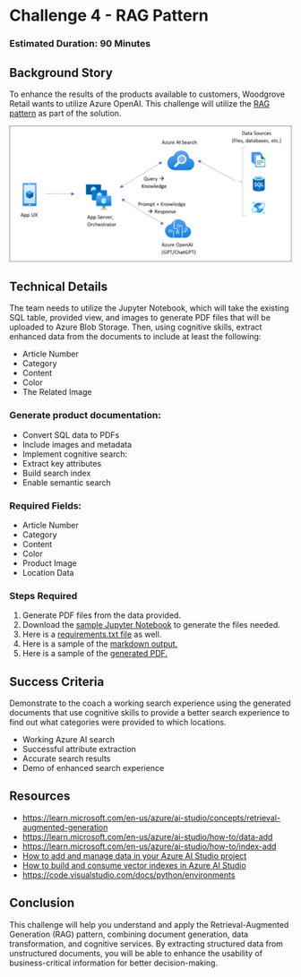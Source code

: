 # Challenge 4 - RAG Pattern

### Estimated Duration: 90 Minutes

## Background Story
To enhance the results of the products available to customers, Woodgrove Retail wants to utilize Azure OpenAI. This challenge will utilize the [RAG pattern](https://learn.microsoft.com/en-us/azure/search/retrieval-augmented-generation-overview) as part of the solution. 

![ragpattern](images/ch-04-rag-pattern.png)

## Technical Details

The team needs to utilize the Jupyter Notebook, which will take the existing SQL table, provided view, and images to generate PDF files that will be uploaded to Azure Blob Storage. Then, using cognitive skills, extract enhanced data from the documents to include at least the following:
* Article Number
* Category
* Content
* Color
* The Related Image 

### Generate product documentation:

* Convert SQL data to PDFs
* Include images and metadata
* Implement cognitive search:
* Extract key attributes
* Build search index
* Enable semantic search

### Required Fields:

* Article Number
* Category
* Content
* Color
* Product Image
* Location Data

### Steps Required

1. Generate PDF files from the data provided.
1. Download the [sample Jupyter Notebook](https://openhackguides.blob.core.windows.net/ai-openhack/generate-markdown.ipynb) to generate the files needed.
1. Here is a [requirements.txt file](https://openhackguides.blob.core.windows.net/ai-openhack/requirements.txt) as well.
1. Here is a sample of the [markdown output.](https://openhackguides.blob.core.windows.net/ai-openhack/780012.0.md)
1. Here is a sample of the [generated PDF.](https://openhackguides.blob.core.windows.net/ai-openhack/780012.0.pdf)


## Success Criteria

Demonstrate to the coach a working search experience using the generated documents that use cognitive skills to provide a better search experience to find out what categories were provided to which locations.

* Working Azure AI search
* Successful attribute extraction
* Accurate search results
* Demo of enhanced search experience

<validation step="3599a217-7e0b-467e-821a-ef74c11f8dfc" />

## Resources

- https://learn.microsoft.com/en-us/azure/ai-studio/concepts/retrieval-augmented-generation
- https://learn.microsoft.com/en-us/azure/ai-studio/how-to/data-add
- https://learn.microsoft.com/en-us/azure/ai-studio/how-to/index-add
- [How to add and manage data in your Azure AI Studio project](https://learn.microsoft.com/en-us/azure/ai-studio/how-to/data-add)
- [How to build and consume vector indexes in Azure AI Studio](https://learn.microsoft.com/en-us/azure/ai-studio/how-to/index-add)
- https://code.visualstudio.com/docs/python/environments

## Conclusion

This challenge will help you understand and apply the Retrieval-Augmented Generation (RAG) pattern, combining document generation, data transformation, and cognitive services. By extracting structured data from unstructured documents, you will be able to enhance the usability of business-critical information for better decision-making.
